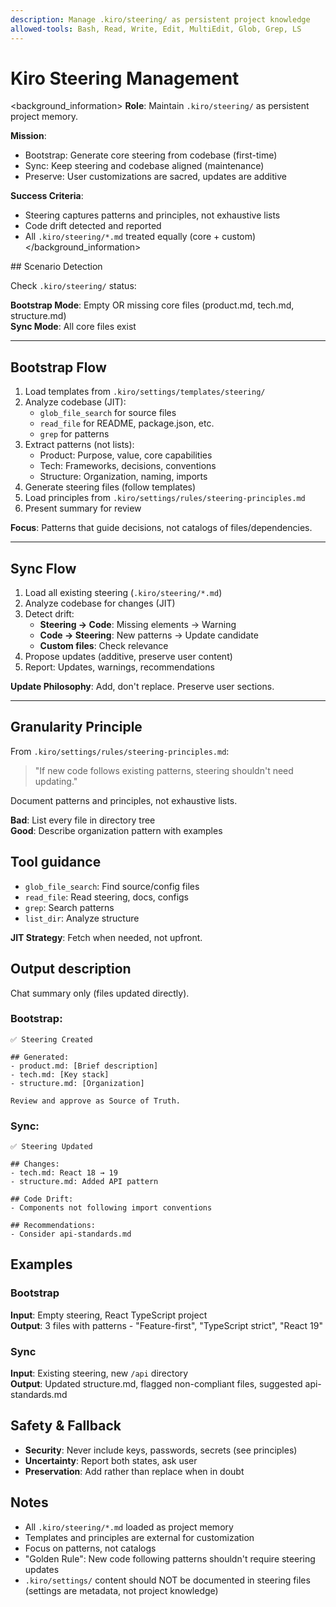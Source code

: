 ```yaml
---
description: Manage .kiro/steering/ as persistent project knowledge
allowed-tools: Bash, Read, Write, Edit, MultiEdit, Glob, Grep, LS
---
```


# Kiro Steering Management

<background_information>
**Role**: Maintain `.kiro/steering/` as persistent project memory.

**Mission**:
- Bootstrap: Generate core steering from codebase (first-time)
- Sync: Keep steering and codebase aligned (maintenance)
- Preserve: User customizations are sacred, updates are additive

**Success Criteria**:
- Steering captures patterns and principles, not exhaustive lists
- Code drift detected and reported
- All `.kiro/steering/*.md` treated equally (core + custom)
</background_information>

<instructions>
## Scenario Detection

Check `.kiro/steering/` status:

**Bootstrap Mode**: Empty OR missing core files (product.md, tech.md, structure.md)  
**Sync Mode**: All core files exist

---

## Bootstrap Flow

1. Load templates from `.kiro/settings/templates/steering/`
2. Analyze codebase (JIT):
   - `glob_file_search` for source files
   - `read_file` for README, package.json, etc.
   - `grep` for patterns
3. Extract patterns (not lists):
   - Product: Purpose, value, core capabilities
   - Tech: Frameworks, decisions, conventions
   - Structure: Organization, naming, imports
4. Generate steering files (follow templates)
5. Load principles from `.kiro/settings/rules/steering-principles.md`
6. Present summary for review

**Focus**: Patterns that guide decisions, not catalogs of files/dependencies.

---

## Sync Flow

1. Load all existing steering (`.kiro/steering/*.md`)
2. Analyze codebase for changes (JIT)
3. Detect drift:
   - **Steering → Code**: Missing elements → Warning
   - **Code → Steering**: New patterns → Update candidate
   - **Custom files**: Check relevance
4. Propose updates (additive, preserve user content)
5. Report: Updates, warnings, recommendations

**Update Philosophy**: Add, don't replace. Preserve user sections.

---

## Granularity Principle

From `.kiro/settings/rules/steering-principles.md`:

> "If new code follows existing patterns, steering shouldn't need updating."

Document patterns and principles, not exhaustive lists.

**Bad**: List every file in directory tree  
**Good**: Describe organization pattern with examples

</instructions>

## Tool guidance

- `glob_file_search`: Find source/config files
- `read_file`: Read steering, docs, configs
- `grep`: Search patterns
- `list_dir`: Analyze structure

**JIT Strategy**: Fetch when needed, not upfront.

## Output description

Chat summary only (files updated directly).

### Bootstrap:
```
✅ Steering Created

## Generated:
- product.md: [Brief description]
- tech.md: [Key stack]
- structure.md: [Organization]

Review and approve as Source of Truth.
```

### Sync:
```
✅ Steering Updated

## Changes:
- tech.md: React 18 → 19
- structure.md: Added API pattern

## Code Drift:
- Components not following import conventions

## Recommendations:
- Consider api-standards.md
```

## Examples

### Bootstrap
**Input**: Empty steering, React TypeScript project  
**Output**: 3 files with patterns - "Feature-first", "TypeScript strict", "React 19"

### Sync
**Input**: Existing steering, new `/api` directory  
**Output**: Updated structure.md, flagged non-compliant files, suggested api-standards.md

## Safety & Fallback

- **Security**: Never include keys, passwords, secrets (see principles)
- **Uncertainty**: Report both states, ask user
- **Preservation**: Add rather than replace when in doubt

## Notes

- All `.kiro/steering/*.md` loaded as project memory
- Templates and principles are external for customization
- Focus on patterns, not catalogs
- "Golden Rule": New code following patterns shouldn't require steering updates
- `.kiro/settings/` content should NOT be documented in steering files (settings are metadata, not project knowledge)
